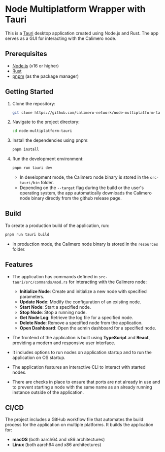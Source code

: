 # Node Multiplatform Wrapper with Tauri

This is a [Tauri](https://tauri.app/) desktop application created using Node.js and Rust. The app serves as a GUI for interacting with the Calimero node.

## Prerequisites

- [Node.js](https://nodejs.org/) (v16 or higher)
- [Rust](https://www.rust-lang.org/)
- [pnpm](https://pnpm.js.org/) (as the package manager)

## Getting Started

1. Clone the repository:

   ```bash
   git clone https://github.com/calimero-network/node-multiplatform-tauri.git
   ```

2. Navigate to the project directory:

   ```bash
   cd node-multiplatform-tauri
   ```

3. Install the dependencies using pnpm:
   ```bash
   pnpm install
   ```

4. Run the development environment:
   ```bash
   pnpm run tauri dev
   ```

   - In development mode, the Calimero node binary is stored in the `src-tauri/bin` folder.
   - Depending on the `--target` flag during the build or the user's operating system, the app automatically downloads the Calimero node binary directly from the github release page.

## Build

To create a production build of the application, run:

```bash
pnpm run tauri build
```

- In production mode, the Calimero node binary is stored in the `resources` folder.

## Features

- The application has commands defined in `src-tauri/src/commands/mod.rs` for interacting with the Calimero node:
  - **Initialize Node**: Create and initialize a new node with specified parameters.
  - **Update Node**: Modify the configuration of an existing node.
  - **Start Node**: Start a specified node.
  - **Stop Node**: Stop a running node.
  - **Get Node Log**: Retrieve the log file for a specified node.
  - **Delete Node**: Remove a specified node from the application.
  - **Open Dashboard**: Open the admin dashboard for a specified node.

- The frontend of the application is built using **TypeScript** and **React**, providing a modern and responsive user interface.
- It includes options to run nodes on application startup and to run the application on OS startup.
- The application features an interactive CLI to interact with started nodes.
- There are checks in place to ensure that ports are not already in use and to prevent starting a node with the same name as an already running instance outside of the application.

## CI/CD

The project includes a GitHub workflow file that automates the build process for the application on multiple platforms. It builds the application for:

- **macOS** (both aarch64 and x86 architectures)
- **Linux** (both aarch64 and x86 architectures)
